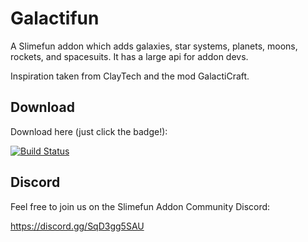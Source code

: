 # Galactifun

A Slimefun addon which adds galaxies, star systems, planets, moons, rockets, and spacesuits. It has a large api for addon devs.

Inspiration taken from ClayTech and the mod GalactiCraft.

## Download

Download here (just click the badge!): 

[![Build Status](https://thebusybiscuit.github.io/builds/Slimefun-Addon-Community/Galactifun/master/badge.svg)](https://thebusybiscuit.github.io/builds/Slimefun-Addon-Community/Galactifun/master)

## Discord

Feel free to join us on the Slimefun Addon Community Discord:

https://discord.gg/SqD3gg5SAU
